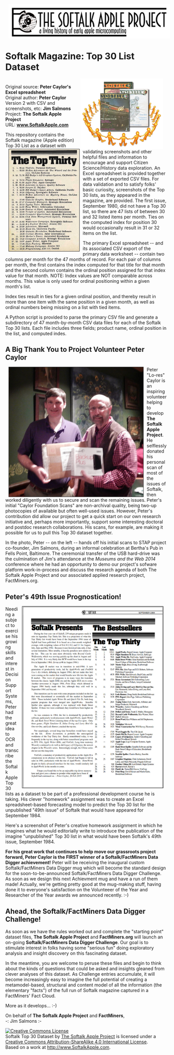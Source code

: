 <img src="https://raw.githubusercontent.com/SoftalkAppleProject/datasets_top30/master/images/STAP_masthead_1200.png" width="600" align="center" hspace="10" vspace="0" border="0" /><br />
# Softalk Magazine: Top 30 List Dataset

<img src="https://raw.githubusercontent.com/SoftalkAppleProject/datasets_top30/master/images/what_softalk_means_to_us.png" width="260" align="right" hspace="10" vspace="0" border="0" /><br />
Original source: **Peter Caylor's Excel spreadsheet** <br />
Original author: **Peter Caylor** <br />
Version 2 with CSV and screenshots, etc: **Jim Salmons** <br />
Project: **The Softalk Apple Project** <br />
URL: **www.SoftalkApple.com**

<img src="https://raw.githubusercontent.com/SoftalkAppleProject/datasets_top30/master/Screenshots/v1n03_Nov80_top30.jpg" width="220" align="left" hspace="10" border="1" />
This repository contains the Softalk magazine (Apple edition) Top 30 List as a dataset with validating screenshots and other helpful files and information to encourage and support Citizen Science/History data exploration. An Excel spreadsheet is provided together with a set of exported CSV files. For data validation and to satisfy folks' basic curiosity, screenshots of the Top 30 lists, as they appeared in the magazine, are provided. The first issue, September 1980, did not have a Top 30 list, so there are 47 lists of between 30 and 32 listed items per month. Ties on the computed index for position 30 would occasionally result in 31 or 32 items on the list.

The primary Excel spreadsheet -- and its associated CSV export of the primary data worksheet -- contain two columns per month for the 47 months of record. For each pair of columns per month, the first contains the index computed for that title for that month and the second column contains the ordinal position assigned for that index value for that month. NOTE: Index values are NOT comparable across months. This value is only used for ordinal positioning within a given month's list.

Index ties result in ties for a given ordinal position, and thereby result in more than one item with the same position in a given month, as well as ordinal numbers being missing on a list with tied items.

A Python script is provided to parse the primary CSV file and generate a subdirectory of 47 month-by-month CSV data files for each of the Softalk Top 30 lists. Each file includes three fields; product name, ordinal position in the list, and computed indes.

## A Big Thank You to Project Volunteer Peter Caylor

<img src="https://raw.githubusercontent.com/SoftalkAppleProject/datasets_top30/master/images/LoRes_Peter_Caylor_handsoff_Softalk_megascans_to_Jim_Salmons.jpg" width="420" align="left" hspace="10" border="1" />Peter "Lo-res" Caylor is an inspiring volunteer helping to develop **The Softalk Apple Project**. He selflessly donated his personal scan of most of the issues of Softalk, then worked diligently with us to secure and scan the remaining issues. Peter's initial "Caylor Foundation Scans" are non-archival quality, being two-up photocopies of available but often well-used issues. However, Peter's contribution did allow our project to get a quick start on our own research initiative and, perhaps more importantly, support some interesting doctoral and postdoc research collaborations. His scans, for example, are making it possible for us to pull this Top 30 dataset together.

In the photo, Peter -- on the left -- hands off his initial scans to STAP project co-founder, Jim Salmons, during an informal celebration at Bertha's Pub in Fells Point, Baltimore. The ceremonial transfer of the USB hard-drive was the culmination of Jim's attendance at the *Museums and the Web 2014* conference where he had an opportunity to demo our project's sofware platform work-in-process and discuss the research agenda of both The Softalk Apple Project and our associated applied research project, FactMiners.org.

## Peter's 49th Issue Prognostication!
<img src="https://raw.githubusercontent.com/SoftalkAppleProject/datasets_top30/master/images/Peters_issue49_forecast_top30.png" width="440" align="right" hspace="10" border="1" />
Needing a subject to exercise his growing skills and interest in Decision Support Systems, Peter had the great idea to OCR and transcribe the Softalk Apple Top 30 lists as a dataset to be part of a professional development course he is taking. His clever "homework" assignment was to create an Excel spreadsheet-based forecasting model to predict the Top 30 list for the unpublished "49th issue" of Softalk that would have appeared for September 1984.

Here's a screenshot of Peter's creative homework assignment in which he imagines what he would editorially write to introduce the publication of the imagine "unpublished" Top 30 list in what would have been Softalk's 49th issue, September 1984.

**For his great work that continues to help move our grassroots project forward, Peter Caylor is the FIRST winner of a Softalk/FactMiners Data Digger achievement!** Peter will be receiving the inaugural custom Softalk/FactMiners Data Digger mug which will become the standard design for the soon-to-be-announced Softalk/FactMiners Data Digger Challenge. As soon as we design this next Achievment mug and have a run of them made! Actually, we're getting pretty good at the mug-making stuff, having done it to everyone's satisfaction on the Volunteeer of the Year and Researcher of the Year awards we announced recently. :-)

## Ahead, the Softalk/FactMiners Data Digger Challenge!

As soon as we have the rules worked out and complete the "starting point" dataset files, **The Softalk Apple Project** and **FactMiners.org** will launch an on-going **Softalk/FactMiners Data Digger Challenge**. Our goal is to stimulate interest in folks having some "serious fun" doing exploratory analysis and insight discovery on this fascinating dataset.

In the meantime, you are welcome to peruse these files and begin to think about the kinds of questions that could be asked and insights gleaned from clever analyses of this dataset. As Challenge entries accumulate, it will become increasingly easy to imagine the full potential of creating a metamodel-based, structural and content model of all the information (the elementary "facts") of the full run of Softalk magazine captured in a FactMiners' Fact Cloud.

More as it develops... :-)

On behalf of **The Softalk Apple Project** and **FactMiners**,<br />
-: Jim Salmons :-<br />

<a rel="license" href="http://creativecommons.org/licenses/by-sa/4.0/"><img alt="Creative Commons License" style="border-width:0" src="https://i.creativecommons.org/l/by-sa/4.0/88x31.png" /></a><br /><span xmlns:dct="http://purl.org/dc/terms/" property="dct:title">Softalk Top 30 Dataset</span> by <a xmlns:cc="http://creativecommons.org/ns#" href="http://www.SoftalkApple.com" property="cc:attributionName" rel="cc:attributionURL">The Softalk Apple Project</a> is licensed under a <a rel="license" href="http://creativecommons.org/licenses/by-sa/4.0/">Creative Commons Attribution-ShareAlike 4.0 International License</a>.<br />Based on a work at <a xmlns:dct="http://purl.org/dc/terms/" href="http://www.SoftalkApple.com" rel="dct:source">http://www.SoftalkApple.com</a>.

